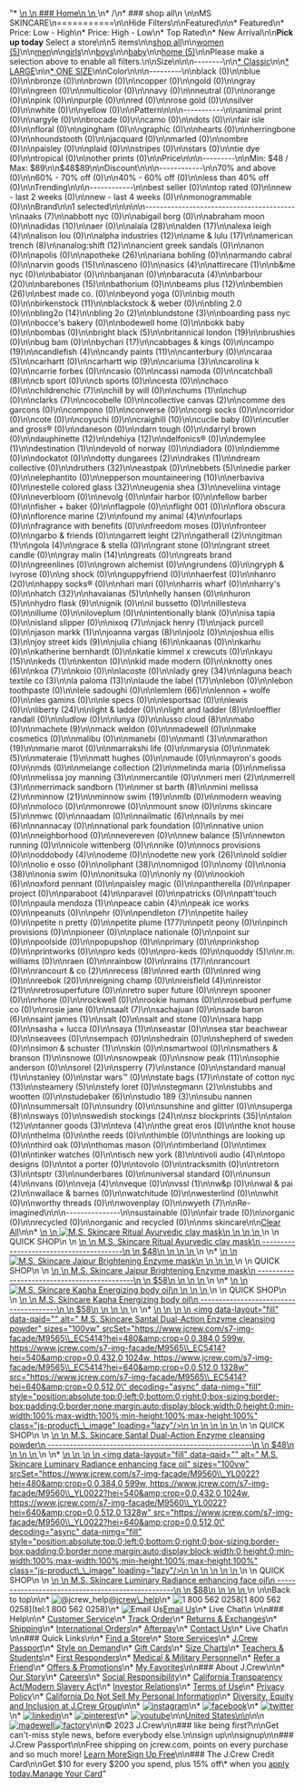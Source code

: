 "*   [\n    \n    ### Home\n    \n    ](/)\n*   /\n*   ### shop all\n    \n\nMS SKINCARE\n===========\n\nHide Filters\n\nFeatured\n\n*   Featured\n*   Price: Low - High\n*   Price: High - Low\n*   Top Rated\n*   New Arrival\n\n**Pick up today** Select a store\n\n5 items\n\n[shop all](/all/?crawl=no)\n\n[women (5)](/all/womens?crawl=no)\n\n[men](/all/mens?crawl=no)\n\n[girls](/all/girls?crawl=no)\n\n[boys](/all/boys?crawl=no)\n\n[baby](/all/baby?crawl=no)\n\n[home (5)](/all/home?crawl=no)\n\nPlease make a selection above to enable all filters.\n\nSize\n\n\n--------\n\n[*   Classic](/all/?brand=MS%20SKINCARE&crawl=no&fit=Classic)\n\n[*   LARGE](/all/?brand=MS%20SKINCARE&crawl=no&size=LARGE)\n\n[*   ONE SIZE](/all/?brand=MS%20SKINCARE&crawl=no&size=ONE%20SIZE)\n\nColor\n\n\n---------\n\nblack (0)\n\nblue (0)\n\nbronze (0)\n\nbrown (0)\n\ncopper (0)\n\ngold (0)\n\ngray (0)\n\ngreen (0)\n\nmulticolor (0)\n\nnavy (0)\n\nneutral (0)\n\norange (0)\n\npink (0)\n\npurple (0)\n\nred (0)\n\nrose gold (0)\n\nsilver (0)\n\nwhite (0)\n\nyellow (0)\n\nPattern\n\n\n-----------\n\nanimal print (0)\n\nargyle (0)\n\nbrocade (0)\n\ncamo (0)\n\ndots (0)\n\nfair isle (0)\n\nfloral (0)\n\ngingham (0)\n\ngraphic (0)\n\nhearts (0)\n\nherringbone (0)\n\nhoundstooth (0)\n\njacquard (0)\n\nmarled (0)\n\nombre (0)\n\npaisley (0)\n\nplaid (0)\n\nstripes (0)\n\nstars (0)\n\ntie dye (0)\n\ntropical (0)\n\nother prints (0)\n\nPrice\n\n\n---------\n\nMin: $48 / Max: $89\n\n$48$89\n\nDiscount\n\n\n------------\n\n70% and above (0)\n\n60% - 70% off (0)\n\n40% - 60% off (0)\n\nless than 40% off (0)\n\nTrending\n\n\n------------\n\nbest seller (0)\n\ntop rated (0)\n\nnew - last 2 weeks (0)\n\nnew - last 4 weeks (0)\n\nmonogrammable (0)\n\nBrand\n\n1 selected[](/all/?crawl=no)\n\n\n\n\n-----------------------------------------\n\n[](/all/?brand=AAKS,MS%20SKINCARE&crawl=no)aaks (7)\n\nabbott nyc (0)\n\nabigail borg (0)\n\nabraham moon (0)\n\n[](/all/?brand=ADIDAS,MS%20SKINCARE&crawl=no)adidas (10)\n\naer (0)\n\n[](/all/?brand=ALALA,MS%20SKINCARE&crawl=no)alala (28)\n\n[](/all/?brand=ALDEN,MS%20SKINCARE&crawl=no)alden (17)\n\n[](/all/?brand=ALEXA%20LEIGH,MS%20SKINCARE&crawl=no)alexa leigh (4)\n\nalison lou (0)\n\n[](/all/?brand=ALPHA%20INDUSTRIES,MS%20SKINCARE&crawl=no)alpha industries (12)\n\n[](/all/?brand=AME%20%26%20LULU,MS%20SKINCARE&crawl=no)ame & lulu (17)\n\n[](/all/?brand=AMERICAN%20TRENCH,MS%20SKINCARE&crawl=no)american trench (8)\n\n[](/all/?brand=ANALOG%3ASHIFT,MS%20SKINCARE&crawl=no)analog:shift (12)\n\nancient greek sandals (0)\n\nanon (0)\n\napolis (0)\n\n[](/all/?brand=APOTHEKE,MS%20SKINCARE&crawl=no)apotheke (26)\n\nariana bohling (0)\n\narmando cabral (0)\n\n[](/all/?brand=ARVIN%20GOODS,MS%20SKINCARE&crawl=no)arvin goods (15)\n\nasceno (0)\n\n[](/all/?brand=ASICS,MS%20SKINCARE&crawl=no)asics (4)\n\n[](/all/?brand=ATTIRECARE,MS%20SKINCARE&crawl=no)attirecare (1)\n\nb&me nyc (0)\n\nbabiator (0)\n\nbanjanan (0)\n\n[](/all/?brand=BARACUTA,MS%20SKINCARE&crawl=no)baracuta (4)\n\n[](/all/?brand=BARBOUR,MS%20SKINCARE&crawl=no)barbour (20)\n\n[](/all/?brand=BAREBONES,MS%20SKINCARE&crawl=no)barebones (15)\n\nbathorium (0)\n\n[](/all/?brand=BEAMS%20PLUS,MS%20SKINCARE&crawl=no)beams plus (12)\n\n[](/all/?brand=BEMBIEN,MS%20SKINCARE&crawl=no)bembien (26)\n\nbest made co. (0)\n\nbeyond yoga (0)\n\nbig mouth (0)\n\n[](/all/?brand=Birkenstock,MS%20SKINCARE&crawl=no)birkenstock (11)\n\nblackstock & weber (0)\n\nbling 2.0 (0)\n\n[](/all/?brand=BLING2O,MS%20SKINCARE&crawl=no)bling2o (14)\n\n[](/all/?brand=BLING%202o,MS%20SKINCARE&crawl=no)bling 2o (2)\n\n[](/all/?brand=BLUNDSTONE,MS%20SKINCARE&crawl=no)blundstone (3)\n\nboarding pass nyc (0)\n\nbocce's bakery (0)\n\nbodewell home (0)\n\nbokk baby (0)\n\nbombas (0)\n\n[](/all/?brand=BRIGHT%20BLACK,MS%20SKINCARE&crawl=no)bright black (5)\n\n[](/all/?brand=BRITANNICAL%20LONDON,MS%20SKINCARE&crawl=no)britannical london (19)\n\nbrushies (0)\n\nbug bam (0)\n\n[](/all/?brand=BYCHARI,MS%20SKINCARE&crawl=no)bychari (17)\n\ncabbages & kings (0)\n\n[](/all/?brand=CAMPO,MS%20SKINCARE&crawl=no)campo (19)\n\n[](/all/?brand=CANDLEFISH,MS%20SKINCARE&crawl=no)candlefish (4)\n\n[](/all/?brand=CANDY%20PAINTS,MS%20SKINCARE&crawl=no)candy paints (11)\n\ncanterbury (0)\n\n[](/all/?brand=CARAA,MS%20SKINCARE&crawl=no)caraa (5)\n\ncarhartt (0)\n\n[](/all/?brand=CARHARTT%20WIP,MS%20SKINCARE&crawl=no)carhartt wip (9)\n\n[](/all/?brand=CARIUMA,MS%20SKINCARE&crawl=no)cariuma (3)\n\ncarolina k (0)\n\ncarrie forbes (0)\n\ncasio (0)\n\ncassi namoda (0)\n\n[](/all/?brand=CATCHBALL,MS%20SKINCARE&crawl=no)catchball (8)\n\ncb sport (0)\n\ncb sports (0)\n\ncesta (0)\n\nchaco (0)\n\n[](/all/?brand=CHILDRENCHIC,MS%20SKINCARE&crawl=no)childrenchic (7)\n\nchill by will (0)\n\n[](/all/?brand=CHUMS,MS%20SKINCARE&crawl=no)chums (1)\n\nchup (0)\n\n[](/all/?brand=CLARKS,MS%20SKINCARE&crawl=no)clarks (7)\n\ncocobelle (0)\n\n[](/all/?brand=COLLECTIVE%20CANVAS,MS%20SKINCARE&crawl=no)collective canvas (2)\n\ncomme des garcons (0)\n\ncompono (0)\n\nconverse (0)\n\ncorgi socks (0)\n\ncorridor (0)\n\ncote (0)\n\ncoyuchi (0)\n\n[](/all/?brand=CRAIGHILL,MS%20SKINCARE&crawl=no)craighill (10)\n\ncuclie baby (0)\n\ncutler and gross® (0)\n\ndaneson (0)\n\ndarn tough (0)\n\ndarryl brown (0)\n\n[](/all/?brand=DAUPHINETTE,MS%20SKINCARE&crawl=no)dauphinette (12)\n\n[](/all/?brand=DEHIYA,MS%20SKINCARE&crawl=no)dehiya (12)\n\ndelfonics® (0)\n\n[](/all/?brand=DEMYLEE,MS%20SKINCARE&crawl=no)demylee (1)\n\n[](/all/?brand=DESTINATION,MS%20SKINCARE&crawl=no)destination (1)\n\ndevold of norway (0)\n\ndiadora (0)\n\ndiemme (0)\n\ndockatot (0)\n\n[](/all/?brand=DOTTY%20DUNGAREES,MS%20SKINCARE&crawl=no)dotty dungarees (2)\n\n[](/all/?brand=DRAKES,MS%20SKINCARE&crawl=no)drakes (1)\n\ndream collective (0)\n\n[](/all/?brand=DRUTHERS,MS%20SKINCARE&crawl=no)druthers (32)\n\neastpak (0)\n\n[](/all/?brand=EBBETS,MS%20SKINCARE&crawl=no)ebbets (5)\n\nedie parker (0)\n\nelephantito (0)\n\n[](/all/?brand=EPPERSON%20MOUNTAINEERING,MS%20SKINCARE&crawl=no)epperson mountaineering (10)\n\nerbaviva (0)\n\n[](/all/?brand=ESTELLE%20COLORED%20GLASS,MS%20SKINCARE&crawl=no)estelle colored glass (32)\n\n[](/all/?brand=EUGENIA%20SHEA,MS%20SKINCARE&crawl=no)eugenia shea (3)\n\neveliina vintage (0)\n\neverbloom (0)\n\nevolg (0)\n\nfair harbor (0)\n\nfellow barber (0)\n\nfisher + baker (0)\n\nflagpole (0)\n\nflight 001 (0)\n\nflora obscura (0)\n\n[](/all/?brand=FLORENCE%20MARINE,MS%20SKINCARE&crawl=no)florence marine (2)\n\n[](/all/?brand=FOUND%20MY%20ANIMAL,MS%20SKINCARE&crawl=no)found my animal (4)\n\nfourlaps (0)\n\nfragrance with benefits (0)\n\nfreedom moses (0)\n\nfronteer (0)\n\ngarbo & friends (0)\n\n[](/all/?brand=GARRETT%20LEIGHT,MS%20SKINCARE&crawl=no)garrett leight (2)\n\n[](/all/?brand=GATHERALL,MS%20SKINCARE&crawl=no)gatherall (2)\n\n[](/all/?brand=GITMAN,MS%20SKINCARE&crawl=no)gitman (1)\n\n[](/all/?brand=GOLA,MS%20SKINCARE&crawl=no)gola (4)\n\ngrace & stella (0)\n\ngrant stone (0)\n\ngrant street candle (0)\n\n[](/all/?brand=GRAY%20MALIN,MS%20SKINCARE&crawl=no)gray malin (14)\n\ngreats (0)\n\ngreats brand (0)\n\ngreenlines (0)\n\ngrown alchemist (0)\n\ngrundens (0)\n\ngryph & ivyrose (0)\n\ng shock (0)\n\nguppyfriend (0)\n\nhaerfest (0)\n\n[](/all/?brand=HANRO,MS%20SKINCARE&crawl=no)hanro (20)\n\nhappy socks® (0)\n\nhari mari (0)\n\nharris wharf (0)\n\nharry's (0)\n\n[](/all/?brand=HATCH,MS%20SKINCARE&crawl=no)hatch (32)\n\n[](/all/?brand=HAVAIANAS,MS%20SKINCARE&crawl=no)havaianas (5)\n\nhelly hansen (0)\n\n[](/all/?brand=HURON,MS%20SKINCARE&crawl=no)huron (5)\n\n[](/all/?brand=HYDRO%20FLASK,MS%20SKINCARE&crawl=no)hydro flask (9)\n\nignik (0)\n\nil bussetto (0)\n\nillesteva (0)\n\nillume (0)\n\niloveplum (0)\n\nintentionally blank (0)\n\nisa tapia (0)\n\nisland slipper (0)\n\n[](/all/?brand=IXOQ,MS%20SKINCARE&crawl=no)ixoq (7)\n\n[](/all/?brand=JACK%20HENRY,MS%20SKINCARE&crawl=no)jack henry (1)\n\njack purcell (0)\n\n[](/all/?brand=JASON%20MARKK,MS%20SKINCARE&crawl=no)jason markk (1)\n\n[](/all/?brand=JOANNA%20VARGAS,MS%20SKINCARE&crawl=no)joanna vargas (8)\n\njoolz (0)\n\n[](/all/?brand=JOSHUA%20ELLIS,MS%20SKINCARE&crawl=no)joshua ellis (3)\n\n[](/all/?brand=JOY%20STREET%20KIDS,MS%20SKINCARE&crawl=no)joy street kids (9)\n\n[](/all/?brand=Julia%20Chiang,MS%20SKINCARE&crawl=no)julia chiang (6)\n\nkaanas (0)\n\nkarhu (0)\n\nkatherine bernhardt (0)\n\nkatie kimmel x crewcuts (0)\n\n[](/all/?brand=KAYU,MS%20SKINCARE&crawl=no)kayu (15)\n\n[](/all/?brand=KEDS,MS%20SKINCARE&crawl=no)keds (1)\n\nkenton (0)\n\nkid made modern (0)\n\n[](/all/?brand=KNOTTY%20ONES,MS%20SKINCARE&crawl=no)knotty ones (6)\n\n[](/all/?brand=KOA,MS%20SKINCARE&crawl=no)koa (7)\n\nkoio (0)\n\nlacoste (0)\n\n[](/all/?brand=LADY%20GREY,MS%20SKINCARE&crawl=no)lady grey (34)\n\n[](/all/?brand=LAGUNA%20BEACH%20TEXTILE%20CO,MS%20SKINCARE&crawl=no)laguna beach textile co (3)\n\n[](/all/?brand=LA%20PALOMA,MS%20SKINCARE&crawl=no)la paloma (13)\n\n[](/all/?brand=LAUDE%20THE%20LABEL,MS%20SKINCARE&crawl=no)laude the label (17)\n\nlebon (0)\n\nlebon toothpaste (0)\n\nlele sadoughi (0)\n\n[](/all/?brand=LEMLEM,MS%20SKINCARE&crawl=no)lemlem (66)\n\nlennon + wolfe (0)\n\nles gamins (0)\n\nle specs (0)\n\nlesportsac (0)\n\nlewis (0)\n\n[](/all/?brand=LIBERTY,MS%20SKINCARE&crawl=no)liberty (24)\n\nlight & ladder (0)\n\n[](/all/?brand=LIGHT%20AND%20LADDER,MS%20SKINCARE&crawl=no)light and ladder (8)\n\nloeffler randall (0)\n\nludlow (0)\n\nlunya (0)\n\n[](/all/?brand=LUSSO%20CLOUD,MS%20SKINCARE&crawl=no)lusso cloud (8)\n\nmabo (0)\n\n[](/all/?brand=MACHETE,MS%20SKINCARE&crawl=no)machete (9)\n\nmack weldon (0)\n\nmadewell (0)\n\nmake cosmetics (0)\n\nmalibu (0)\n\nmanebi (0)\n\n[](/all/?brand=MANTL,MS%20SKINCARE&crawl=no)mantl (3)\n\n[](/all/?brand=MARATHON,MS%20SKINCARE&crawl=no)marathon (19)\n\nmarie marot (0)\n\nmarrakshi life (0)\n\nmarysia (0)\n\n[](/all/?brand=MATEK,MS%20SKINCARE&crawl=no)matek (5)\n\n[](/all/?brand=MATERAIE,MS%20SKINCARE&crawl=no)materaie (1)\n\nmatt hughes (0)\n\nmaude (0)\n\nmayron's goods (0)\n\nmds (0)\n\n[](/all/?brand=MELANGE%20COLLECTION,MS%20SKINCARE&crawl=no)melange collection (2)\n\nmelinda maria (0)\n\nmelissa (0)\n\n[](/all/?brand=MELISSA%20JOY%20MANNING,MS%20SKINCARE&crawl=no)melissa joy manning (3)\n\nmercantile (0)\n\n[](/all/?brand=MERI%20MERI,MS%20SKINCARE&crawl=no)meri meri (2)\n\n[](/all/?brand=MERRELL,MS%20SKINCARE&crawl=no)merrell (3)\n\n[](/all/?brand=MERRIMACK%20SANDBORN,MS%20SKINCARE&crawl=no)merrimack sandborn (1)\n\n[](/all/?brand=MER%20ST%20BARTH,MS%20SKINCARE&crawl=no)mer st barth (8)\n\n[](/all/?brand=MINI%20MELISSA,MS%20SKINCARE&crawl=no)mini melissa (2)\n\n[](/all/?brand=MINNOW,MS%20SKINCARE&crawl=no)minnow (21)\n\n[](/all/?brand=MINNOW%20SWIM,MS%20SKINCARE&crawl=no)minnow swim (19)\n\nmlb (0)\n\nmodern weaving (0)\n\nmoloco (0)\n\nmonrowe (0)\n\nmount snow (0)\n\n[](/all/?crawl=no)ms skincare (5)\n\nmwc (0)\n\nnaadam (0)\n\n[](/all/?brand=MS%20SKINCARE,NAILMATIC&crawl=no)nailmatic (6)\n\n[](/all/?brand=MS%20SKINCARE,NAILS%20BY%20MEI&crawl=no)nails by mei (6)\n\nnannacay (0)\n\nnational park foundation (0)\n\nnative union (0)\n\nneighborhood (0)\n\nnevereven (0)\n\n[](/all/?brand=MS%20SKINCARE,New%20Balance&crawl=no)new balance (5)\n\nnewton running (0)\n\nnicole wittenberg (0)\n\nnike (0)\n\nnocs provisions (0)\n\n[](/all/?brand=MS%20SKINCARE,ODDOBODY&crawl=no)oddobody (4)\n\nodeme (0)\n\n[](/all/?brand=MS%20SKINCARE,ODETTE%20NEW%20YORK&crawl=no)odette new york (26)\n\nold soldier (0)\n\nolio e osso (0)\n\n[](/all/?brand=MS%20SKINCARE,OLIPHANT&crawl=no)oliphant (38)\n\nomnigod (0)\n\nomy (0)\n\n[](/all/?brand=MS%20SKINCARE,ONIA&crawl=no)onia (38)\n\nonia swim (0)\n\nonitsuka (0)\n\nonly ny (0)\n\n[](/all/?brand=MS%20SKINCARE,OOKIOH&crawl=no)ookioh (6)\n\noxford pennant (0)\n\npaisley magic (0)\n\npantherella (0)\n\npaper project (0)\n\n[](/all/?brand=MS%20SKINCARE,PARABOOT&crawl=no)paraboot (4)\n\nparavel (0)\n\npatricks (0)\n\npatt'touch (0)\n\n[](/all/?brand=MS%20SKINCARE,PAULA%20MENDOZA&crawl=no)paula mendoza (1)\n\n[](/all/?brand=MS%20SKINCARE,PEACE%20CABIN&crawl=no)peace cabin (4)\n\npeak ice works (0)\n\npeanuts (0)\n\npehr (0)\n\n[](/all/?brand=MS%20SKINCARE,PENDLETON&crawl=no)pendleton (7)\n\npetite hailey (0)\n\npetite n pretty (0)\n\n[](/all/?brand=MS%20SKINCARE,PETITE%20PLUME&crawl=no)petite plume (177)\n\npetit peony (0)\n\npinch provisions (0)\n\npioneer (0)\n\nplace nationale (0)\n\npoint sur (0)\n\npoolside (0)\n\npopupshop (0)\n\nprimary (0)\n\nprinkshop (0)\n\nprintworks (0)\n\npro keds (0)\n\npro-keds (0)\n\n[](/all/?brand=MS%20SKINCARE,QUODDY&crawl=no)quoddy (5)\n\nr.m. williams (0)\n\nraen (0)\n\nrainbow (0)\n\n[](/all/?brand=MS%20SKINCARE,RAINS&crawl=no)rains (17)\n\nrancourt (0)\n\n[](/all/?brand=MS%20SKINCARE,RANCOURT%20%26%20CO&crawl=no)rancourt & co (2)\n\n[](/all/?brand=MS%20SKINCARE,RECESS&crawl=no)recess (8)\n\nred earth (0)\n\nred wing (0)\n\n[](/all/?brand=MS%20SKINCARE,REEBOK&crawl=no)reebok (20)\n\nreigning champ (0)\n\n[](/all/?brand=MS%20SKINCARE,REISFIELD&crawl=no)reisfield (4)\n\n[](/all/?brand=MS%20SKINCARE,REISTOR&crawl=no)reistor (21)\n\nretrosuperfuture (0)\n\nretro super future (0)\n\nreyn spooner (0)\n\nrhone (0)\n\nrockwell (0)\n\nrookie humans (0)\n\nrosebud perfume co (0)\n\nrosie jane (0)\n\n[](/all/?brand=MS%20SKINCARE,SAALT&crawl=no)saalt (7)\n\nsachajuan (0)\n\n[](/all/?brand=MS%20SKINCARE,SADE%20BARON&crawl=no)sade baron (6)\n\n[](/all/?brand=MS%20SKINCARE,SAINT%20JAMES&crawl=no)saint james (1)\n\nsalt (0)\n\nsalt and stone (0)\n\nsara happ (0)\n\nsasha + lucca (0)\n\n[](/all/?brand=MS%20SKINCARE,SAYA&crawl=no)saya (1)\n\nseastar (0)\n\nsea star beachwear (0)\n\nseavees (0)\n\nsempach (0)\n\nshedrain (0)\n\nshepherd of sweden (0)\n\n[](/all/?brand=MS%20SKINCARE,SIMON%20%26%20SCHUSTER&crawl=no)simon & schuster (1)\n\nskin (0)\n\nsmartwool (0)\n\n[](/all/?brand=MS%20SKINCARE,SMATHERS%20%26%20BRANSON&crawl=no)smathers & branson (1)\n\nsnowe (0)\n\nsnowpeak (0)\n\n[](/all/?brand=MS%20SKINCARE,SNOW%20PEAK&crawl=no)snow peak (11)\n\nsophie anderson (0)\n\n[](/all/?brand=MS%20SKINCARE,SOREL&crawl=no)sorel (2)\n\n[](/all/?brand=MS%20SKINCARE,SPERRY&crawl=no)sperry (7)\n\nstance (0)\n\n[](/all/?brand=MS%20SKINCARE,STANDARD%20MANUAL&crawl=no)standard manual (1)\n\nstanley (0)\n\nstar wars™ (0)\n\n[](/all/?brand=MS%20SKINCARE,STATE%20BAGS&crawl=no)state bags (17)\n\n[](/all/?brand=MS%20SKINCARE,STATE%20OF%20COTTON%20NYC&crawl=no)state of cotton nyc (13)\n\n[](/all/?brand=MS%20SKINCARE,STEAMERY&crawl=no)steamery (5)\n\nstefy loret (0)\n\n[](/all/?brand=MS%20SKINCARE,STEGMANN&crawl=no)stegmann (2)\n\nstubbs and wootten (0)\n\n[](/all/?brand=MS%20SKINCARE,STUDEBAKER&crawl=no)studebaker (6)\n\n[](/all/?brand=MS%20SKINCARE,STUDIO%20189&crawl=no)studio 189 (3)\n\nsubu nannen (0)\n\nsummersalt (0)\n\nsundry (0)\n\nsunshine and glitter (0)\n\n[](/all/?brand=MS%20SKINCARE,SUPERGA&crawl=no)superga (8)\n\nsways (0)\n\n[](/all/?brand=MS%20SKINCARE,SWEDISH%20STOCKINGS&crawl=no)swedish stockings (24)\n\n[](/all/?brand=MS%20SKINCARE,SZ%20BLOCKPRINTS&crawl=no)sz blockprints (35)\n\n[](/all/?brand=MS%20SKINCARE,TALON&crawl=no)talon (12)\n\n[](/all/?brand=MS%20SKINCARE,TANNER%20GOODS&crawl=no)tanner goods (3)\n\n[](/all/?brand=MS%20SKINCARE,TEVA&crawl=no)teva (4)\n\nthe great eros (0)\n\nthe knot house (0)\n\nthelma (0)\n\nthe reeds (0)\n\nthimble (0)\n\nthings are looking up (0)\n\nthird oak (0)\n\nthomas mason (0)\n\ntimberland (0)\n\ntimex (0)\n\ntinker watches (0)\n\n[](/all/?brand=MS%20SKINCARE,TISCH%20NEW%20YORK&crawl=no)tisch new york (8)\n\n[](/all/?brand=MS%20SKINCARE,TIVOLI%20AUDIO&crawl=no)tivoli audio (4)\n\ntopo designs (0)\n\ntot a porter (0)\n\ntovolo (0)\n\ntracksmith (0)\n\n[](/all/?brand=MS%20SKINCARE,TRETORN&crawl=no)tretorn (3)\n\n[](/all/?brand=MS%20SKINCARE,TSPTR&crawl=no)tsptr (3)\n\nunderbares (0)\n\nuniversal standard (0)\n\n[](/all/?brand=MS%20SKINCARE,UNSUN&crawl=no)unsun (4)\n\nvans (0)\n\n[](/all/?brand=MS%20SKINCARE,VEJA&crawl=no)veja (4)\n\nveque (0)\n\n[](/all/?brand=MS%20SKINCARE,VSSL&crawl=no)vssl (1)\n\nw&p (0)\n\n[](/all/?brand=MS%20SKINCARE,WAL%20%26%20PAI&crawl=no)wal & pai (2)\n\nwallace & barnes (0)\n\nwatchitude (0)\n\nwesterlind (0)\n\nwhit (0)\n\nworthy threads (0)\n\nwovenplay (0)\n\n[](/all/?brand=MS%20SKINCARE,WYETH&crawl=no)wyeth (7)\n\nRe-imagined\n\n\n---------------\n\nsustainable (0)\n\nfair trade (0)\n\norganic (0)\n\nrecycled (0)\n\norganic and recycled (0)\n\nms skincare[](/all/?crawl=no)\n\n[Clear All](/all/?crawl=no)\n\n*   [\n    \n    ![ M.S. Skincare Ritual Ayurvedic clay mask](https://www.jcrew.com/s7-img-facade/M9586_BR0984?hei=640&crop=0,0,512,0)\n    \n    \n    \n    ](/p/womens/categories/accessories/home/beauty/ms-skincare-ritual-ayurvedic-clay-mask/M9586?display=standard&fit=Classic&color_name=brown&colorProductCode=M9586)\n    \n    QUICK SHOP\n    \n    [\n    \n    M.S. Skincare Ritual Ayurvedic clay mask\n    ----------------------------------------\n    \n    $48\n    \n    \n    \n    ](/p/womens/categories/accessories/home/beauty/ms-skincare-ritual-ayurvedic-clay-mask/M9586?display=standard&fit=Classic&color_name=brown&colorProductCode=M9586)\n    \n*   [\n    \n    ![ M.S. Skincare Jaipur Brightening Enzyme mask](https://www.jcrew.com/s7-img-facade/M9550_BR0984?hei=640&crop=0,0,512,0)\n    \n    \n    \n    ](/p/womens/categories/accessories/home/beauty/ms-skincare-jaipur-brightening-enzyme-mask/M9550?display=standard&fit=Classic&color_name=brown&colorProductCode=M9550)\n    \n    QUICK SHOP\n    \n    [\n    \n    M.S. Skincare Jaipur Brightening Enzyme mask\n    --------------------------------------------\n    \n    $58\n    \n    \n    \n    ](/p/womens/categories/accessories/home/beauty/ms-skincare-jaipur-brightening-enzyme-mask/M9550?display=standard&fit=Classic&color_name=brown&colorProductCode=M9550)\n    \n*   [\n    \n    ![ M.S. Skincare Kapha Energizing body oil](https://www.jcrew.com/s7-img-facade/M9564_EC5414?hei=640&crop=0,0,512,0)\n    \n    \n    \n    ](/p/womens/categories/accessories/home/beauty/ms-skincare-kapha-energizing-body-oil/M9564?display=standard&fit=Classic&color_name=orange&colorProductCode=M9564)\n    \n    QUICK SHOP\n    \n    [\n    \n    M.S. Skincare Kapha Energizing body oil\n    ---------------------------------------\n    \n    $58\n    \n    \n    \n    ](/p/womens/categories/accessories/home/beauty/ms-skincare-kapha-energizing-body-oil/M9564?display=standard&fit=Classic&color_name=orange&colorProductCode=M9564)\n    \n*   [\n    \n    ![ M.S. Skincare Santal Dual-Action Enzyme cleansing powder](data:image/gif;base64,R0lGODlhAQABAIAAAAAAAP///yH5BAEAAAAALAAAAAABAAEAAAIBRAA7)\n    \n    <img data-layout=\"fill\" data-qaid=\"\" alt=\" M.S. Skincare Santal Dual-Action Enzyme cleansing powder\" sizes=\"100vw\" srcSet=\"https://www.jcrew.com/s7-img-facade/M9565\\_EC5414?hei=480&amp;crop=0,0,384,0 599w, https://www.jcrew.com/s7-img-facade/M9565\\_EC5414?hei=540&amp;crop=0,0,432,0 1024w, https://www.jcrew.com/s7-img-facade/M9565\\_EC5414?hei=640&amp;crop=0,0,512,0 1328w\" src=\"https://www.jcrew.com/s7-img-facade/M9565\\_EC5414?hei=640&amp;crop=0,0,512,0\" decoding=\"async\" data-nimg=\"fill\" style=\"position:absolute;top:0;left:0;bottom:0;right:0;box-sizing:border-box;padding:0;border:none;margin:auto;display:block;width:0;height:0;min-width:100%;max-width:100%;min-height:100%;max-height:100%\" class=\"js-product\\_\\_image\" loading=\"lazy\"/>\n    \n    \n    \n    \n    \n    ](/p/womens/categories/accessories/home/beauty/ms-skincare-santal-dual-action-enzyme-cleansing-powder/M9565?display=standard&fit=Classic&color_name=orange&colorProductCode=M9565)\n    \n    QUICK SHOP\n    \n    [\n    \n    M.S. Skincare Santal Dual-Action Enzyme cleansing powder\n    --------------------------------------------------------\n    \n    $48\n    \n    \n    \n    ](/p/womens/categories/accessories/home/beauty/ms-skincare-santal-dual-action-enzyme-cleansing-powder/M9565?display=standard&fit=Classic&color_name=orange&colorProductCode=M9565)\n    \n*   [\n    \n    ![ M.S. Skincare Luminary Radiance enhancing face oil](data:image/gif;base64,R0lGODlhAQABAIAAAAAAAP///yH5BAEAAAAALAAAAAABAAEAAAIBRAA7)\n    \n    <img data-layout=\"fill\" data-qaid=\"\" alt=\" M.S. Skincare Luminary Radiance enhancing face oil\" sizes=\"100vw\" srcSet=\"https://www.jcrew.com/s7-img-facade/M9560\\_YL0022?hei=480&amp;crop=0,0,384,0 599w, https://www.jcrew.com/s7-img-facade/M9560\\_YL0022?hei=540&amp;crop=0,0,432,0 1024w, https://www.jcrew.com/s7-img-facade/M9560\\_YL0022?hei=640&amp;crop=0,0,512,0 1328w\" src=\"https://www.jcrew.com/s7-img-facade/M9560\\_YL0022?hei=640&amp;crop=0,0,512,0\" decoding=\"async\" data-nimg=\"fill\" style=\"position:absolute;top:0;left:0;bottom:0;right:0;box-sizing:border-box;padding:0;border:none;margin:auto;display:block;width:0;height:0;min-width:100%;max-width:100%;min-height:100%;max-height:100%\" class=\"js-product\\_\\_image\" loading=\"lazy\"/>\n    \n    \n    \n    \n    \n    ](/p/womens/categories/accessories/home/beauty/ms-skincare-luminary-radiance-enhancing-face-oil/M9560?display=standard&fit=Classic&color_name=pale-chamois&colorProductCode=M9560)\n    \n    QUICK SHOP\n    \n    [\n    \n    M.S. Skincare Luminary Radiance enhancing face oil\n    --------------------------------------------------\n    \n    $88\n    \n    \n    \n    ](/p/womens/categories/accessories/home/beauty/ms-skincare-luminary-radiance-enhancing-face-oil/M9560?display=standard&fit=Classic&color_name=pale-chamois&colorProductCode=M9560)\n    \n\nBack to top\n\n*   ![@jcrew_help](/next-static/images/sidecar-modules/footer/twitter-2.svg)[@jcrew\\_help](https://twitter.com/jcrew_help)\n*   ![1 800 562 0258](/next-static/images/sidecar-modules/footer/phone-2.svg)[1 800 562 0258](tel:1 800 562 0258)\n*   ![Email Us](/next-static/images/sidecar-modules/footer/email.svg)[Email Us](mailto:help@jcrew.com)\n*   Live Chat\n    \n\n### Help\n\n*   [Customer Service](/help/customer-service)\n*   [Track Order](/help/order-status)\n*   [Returns & Exchanges](/help/returns-exchanges)\n*   [Shipping](/help/shipping-handling)\n*   [International Orders](/help/international-orders)\n*   [Afterpay](/afterpay-faq)\n*   [Contact Us](/help/contact-us)\n*   Live Chat\n    \n\n### Quick Links\n\n*   [Find a Store](https://stores.jcrew.com/search)\n*   [Store Services](/s/store-services)\n*   [J.Crew Passport](/s/rewards)\n*   [Style on Demand](/s/style-on-demand)\n*   [Gift Cards](/help/gift-card)\n*   [Size Charts](/r/size-charts)\n*   [Teachers & Students](/s/teacher-student-discount)\n*   [First Responders](/s/military-medical-first-responder-discount)\n*   [Medical & Military Personnel](/s/military-medical-first-responder-discount)\n*   [Refer a Friend](/share)\n*   [Offers & Promotions](/best-deals)\n*   [My Favorites](/favorites)\n\n### About J.Crew\n\n*   [Our Story](/s/aboutus)\n*   [Careers](https://jobs.jcrew.com)\n*   [Social Responsibility](/s/corporate-responsibility)\n*   [California Transparency Act/Modern Slavery Act](/s/CSR-california-transparency-act)\n*   [Investor Relations](https://investors.jcrew.com)\n*   [Terms of Use](/help/terms-of-use)\n*   [Privacy Policy](/help/privacy-policy)\n*   [California Do Not Sell My Personal Information](https://jcrew.clarip.com/dsr/create?brand=jcrew&type=3)\n*   [Diversity, Equity and Inclusion at J.Crew Group](/s/diversity-equity-inclusion)\n\n*   [![instagram](/next-static/images/sidecar-modules/footer/instagram-2.svg)](http://instagram.com/jcrew)\n*   [![facebook](/next-static/images/sidecar-modules/footer/facebook-2.svg)](https://www.facebook.com/jcrew)\n*   [![twitter](/next-static/images/sidecar-modules/footer/twitter-2.svg)](https://twitter.com/jcrew)\n*   [![linkedin](/next-static/images/sidecar-modules/footer/linkedin.svg)](https://www.linkedin.com/company/j-crew)\n*   [![pinterest](/next-static/images/sidecar-modules/footer/pinterest-2.svg)](http://pinterest.com/jcrew/)\n*   [![youtube](/next-static/images/sidecar-modules/footer/youtube-2.svg)](http://www.youtube.com/user/jcrewinsider)\n\n[United States\n\n](/r/context-chooser)\n\n[![madewell](/next-static/images/sidecar-modules/footer/madewell.svg)](https://www.madewell.com)[![factory](/next-static/images/sidecar-modules/navigation/jcrew-factory-logo-black.svg)](https://factory.jcrew.com)\n\n© 2023 J.Crew\n\n### like being first?\n\nGet can't-miss style news, before everybody else.\n\nsign up\n\nsignup\n\n### J.Crew Passport\n\nFree shipping on jcrew.com, points on every purchase and so much more! [Learn More](/s/rewards)[Sign Up Free](/?register=true)\n\n### The J.Crew Credit Card\n\nGet $10 for every $200 you spend, plus 15% off\\* when you [apply today.](/s/credit-card)[Manage Your Card](https://d.comenity.net/jcrew/)"